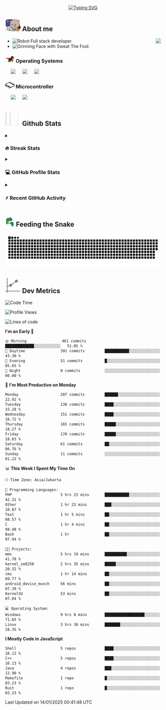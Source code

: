 <p align="center">
<a href="https://git.io/typing-svg"><img src="https://readme-typing-svg.herokuapp.com?font=Fira+Code&pause=1000&center=true&vCenter=true&width=435&lines=Ha+ha!+I+am+here!;Told+you+a+storm+was+coming!" alt="Typing SVG" /></a>
</p>

## <picture> <img src = "https://github.com/thunderkex/thunderkex/blob/main/shitspace/goma-cat.gif?raw=true" width = 50px> </picture> About me

<picture> <img align="right" src="https://github.com/thunderkex/thunderkex/blob/main/shitspace/bongo-cat-codes.gif?raw=true"></picture>

- <img src="https://raw.githubusercontent.com/Tarikul-Islam-Anik/Animated-Fluent-Emojis/master/Emojis/Smilies/Robot.png" alt="Robot" width="25" height="25" /> Full stack developer.
- <img src="https://raw.githubusercontent.com/Tarikul-Islam-Anik/Animated-Fluent-Emojis/master/Emojis/Smilies/Grinning%20Face%20with%20Sweat.png" alt="Grinning Face with Sweat" width="25" height="25" /> The Fool.

### <picture> <img src = "https://github.com/thunderkex/thunderkex/blob/main/shitspace/os.gif?raw=true" width = 30px> </picture> Operating Systems

<p align="left">
  &emsp;
    <a href="#"><img src="https://img.shields.io/badge/Linux-FCC624?style=plastic&logo=linux&logoColor=black"></a>
  &emsp;
    <a href="#"><img src="https://img.shields.io/badge/Ubuntu-E95420?style=plastic&logo=ubuntu&logoColor=white"></a>
  &emsp;
    <a href="#"><img src="https://img.shields.io/badge/Windows-0078D6?style=plastic&logo=windows&logoColor=white"></a>
</p>

### <picture> <img src = "https://github.com/thunderkex/thunderkex/blob/main/shitspace/mcr.gif?raw=true" width = 30px> </picture> Microcontroller

<p align="left">
  &emsp;
    <a href="#"><img src="https://img.shields.io/badge/Raspberry%20pi-272e29?style=plastic&logo=raspberrypi&logoColor=pink"></a>
  &emsp;
    <a href="#"><img src="https://img.shields.io/badge/Arduino-364746?style=plastic&logo=Arduino&logoColor=00979D"></a>
</p>
 
## <picture> <img src = "https://github.com/thunderkex/thunderkex/blob/main/shitspace/graph.gif?raw=true" width = 50px>  </picture> Github Stats

<details><summary><h3> 🔥 Streak Stats</h3></summary>

----

<p align="center"><img src="https://streak-stats.demolab.com?user=thunderkex&theme=tokyonight-duo&border_radius=20" alt="thunderkex" /></p>

</details>
  
<details><summary><h3>💻 GitHub Profile Stats</h3></summary>

---

<p align="center">
    <a href="https://github.com/anuraghazra/github-readme-stats">
	    <img alt="thunderkex's Github Stats" src="https://github-readme-stats.vercel.app/api?username=thunderkex&show_icons=true&include_all_commits=true&count_private=true&locale=en&theme=tokyonight&layout=compact" height="230px"/></a>
	  <img src="https://github-readme-stats.vercel.app/api/top-langs?username=thunderkex&langs_count=10&show_icons=true&locale=en&include_all_commits=true&count_private=true&theme=tokyonight" alt="thunderkex" height="230px"/>
<br/>

<b>Note:</b> Top languages is only a metric of the languages my public code consists of and doesn't reflect experience or skill level.

  </p>
</details>

<details><summary><h3>⚡ Recent GitHub Activity</h3></summary>

---

<a href="https://github.com/thunderkex"><img alt="thunderkex's Activity Graph" src="https://github-readme-activity-graph.vercel.app/graph?username=thunderkex&custom_title=thunderkex's%20Contribution%20Graph&theme=react-dark" /></a>

</details>
	
## <picture> <img src = "./shitspace/snake.gif?raw=true" width = 30px> </picture> Feeding the Snake
	
<p align = "center">
	<img src = "https://raw.githubusercontent.com/thunderkex/thunderkex/output/grid-snake-ov.svg"/>
</p>

## <picture> <img src = "https://github.com/thunderkex/thunderkex/blob/main/shitspace/metrics.gif?raw=true" width = 50px> </picture> Dev Metrics

<!--START_SECTION:waka-->
![Code Time](http://img.shields.io/badge/Code%20Time-947%20hrs%2022%20mins-blue)

![Profile Views](http://img.shields.io/badge/Profile%20Views-15-blue)

![Lines of code](https://img.shields.io/badge/From%20Hello%20World%20I%27ve%20Written-3.4%20million%20lines%20of%20code-blue)

**I'm an Early 🐤** 

```text
🌞 Morning                461 commits         █████████████░░░░░░░░░░░░   51.05 % 
🌆 Daytime                391 commits         ███████████░░░░░░░░░░░░░░   43.30 % 
🌃 Evening                51 commits          █░░░░░░░░░░░░░░░░░░░░░░░░   05.65 % 
🌙 Night                  0 commits           ░░░░░░░░░░░░░░░░░░░░░░░░░   00.00 % 
```
📅 **I'm Most Productive on Monday** 

```text
Monday                   207 commits         ██████░░░░░░░░░░░░░░░░░░░   22.92 % 
Tuesday                  138 commits         ████░░░░░░░░░░░░░░░░░░░░░   15.28 % 
Wednesday                151 commits         ████░░░░░░░░░░░░░░░░░░░░░   16.72 % 
Thursday                 165 commits         █████░░░░░░░░░░░░░░░░░░░░   18.27 % 
Friday                   170 commits         █████░░░░░░░░░░░░░░░░░░░░   18.83 % 
Saturday                 61 commits          ██░░░░░░░░░░░░░░░░░░░░░░░   06.76 % 
Sunday                   11 commits          ░░░░░░░░░░░░░░░░░░░░░░░░░   01.22 % 
```


📊 **This Week I Spent My Time On** 

```text
🕑︎ Time Zone: Asia/Jakarta

💬 Programming Languages: 
PHP                      5 hrs 23 mins       ███████████░░░░░░░░░░░░░░   42.31 % 
Other                    1 hr 23 mins        ███░░░░░░░░░░░░░░░░░░░░░░   10.87 % 
Text                     1 hr 5 mins         ██░░░░░░░░░░░░░░░░░░░░░░░   08.57 % 
C                        1 hr 4 mins         ██░░░░░░░░░░░░░░░░░░░░░░░   08.48 % 
Bash                     1 hr                ██░░░░░░░░░░░░░░░░░░░░░░░   07.94 % 

🐱‍💻 Projects: 
mms                      5 hrs 19 mins       ██████████░░░░░░░░░░░░░░░   41.78 % 
kernel_sm8250            2 hrs 35 mins       █████░░░░░░░░░░░░░░░░░░░░   20.32 % 
cms                      1 hr 14 mins        ██░░░░░░░░░░░░░░░░░░░░░░░   09.77 % 
android_device_munch     56 mins             ██░░░░░░░░░░░░░░░░░░░░░░░   07.39 % 
KernelSU                 53 mins             ██░░░░░░░░░░░░░░░░░░░░░░░   07.04 % 

💻 Operating System: 
Windows                  9 hrs 8 mins        ██████████████████░░░░░░░   71.65 % 
Linux                    3 hrs 36 mins       ███████░░░░░░░░░░░░░░░░░░   28.35 % 
```

**I Mostly Code in JavaScript** 

```text
Shell                    5 repos             ████░░░░░░░░░░░░░░░░░░░░░   16.13 % 
C++                      5 repos             ████░░░░░░░░░░░░░░░░░░░░░   16.13 % 
Java                     4 repos             ███░░░░░░░░░░░░░░░░░░░░░░   12.90 % 
Makefile                 1 repo              █░░░░░░░░░░░░░░░░░░░░░░░░   03.23 % 
Rust                     1 repo              █░░░░░░░░░░░░░░░░░░░░░░░░   03.23 % 
```




 Last Updated on 14/01/2025 00:41:48 UTC
<!--END_SECTION:waka-->
